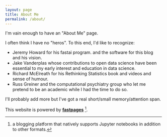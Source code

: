 ```yaml
---
layout: page
title: About Me
permalink: /about/
---
```


I'm vain enough to have an "About Me" page.

I often think I have no "heros". To this end, I'd like to recognize:

- Jeremy Howard for his fastai program. and the software for this blog and his vision.
- Jake Vanderplas whose contributions to open data science have been essential to my
early interest and education in data science.
- Richard McElreath for his Rethinking Statistics book and videos and sense of humour.
- Russ Greiner and the computational psychiatry group who let me pretend to be an academic while I had the time to do so.

I'll probably add more but I've got a real short/small memory/attention span.

This website is powered by **[fastpages](https://github.com/fastai/fastpages)** [^1].



[^1]:a blogging platform that natively supports Jupyter notebooks in addition to other formats.
<!--  -->
